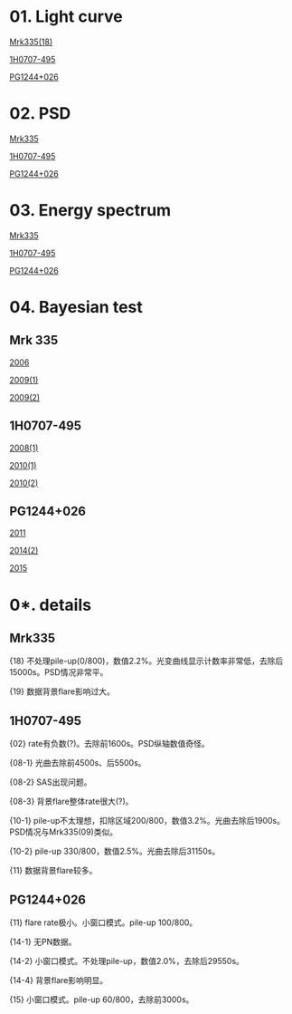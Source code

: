 # 01. Light curve

[Mrk335(18)][9]

[1H0707-495][10]

[PG1244+026][13]


# 02. PSD

[Mrk335][8]

[1H0707-495][11]

[PG1244+026][14]


# 03. Energy spectrum

[Mrk335][7]

[1H0707-495][12]

[PG1244+026][15]


# 04. Bayesian test 

## Mrk 335

[2006][1]

[2009(1)][2] 

[2009(2)][3] 


## 1H0707-495

[2008(1)][4]

[2010(1)][5]

[2010(2)][6]


## PG1244+026

[2011][18]

[2014(2)][16]

[2015][17]




# 0*. details

## Mrk335
  
  {18}   不处理pile-up(0/800)，数值2.2%。光变曲线显示计数率非常低，去除后15000s。PSD情况非常平。
  
  {19}   数据背景flare影响过大。
  

## 1H0707-495
  
  {02}      rate有负数(?)。去除前1600s。PSD纵轴数值奇怪。
  
  {08-1}  光曲去除前4500s、后5500s。
  
  {08-2}  SAS出现问题。
  
  {08-3}  背景flare整体rate很大(?)。
  
  {10-1}  pile-up不太理想，扣除区域200/800，数值3.2%。光曲去除后1900s。PSD情况与Mrk335(09)类似。
  
  {10-2}  pile-up 330/800，数值2.5%。光曲去除后31150s。
  
  {11}     数据背景flare较多。

## PG1244+026

  {11}    flare rate极小。小窗口模式。pile-up 100/800。
  
  {14-1}  无PN数据。
  
  {14-2}  小窗口模式。不处理pile-up，数值2.0%，去除后29550s。
  
  {14-4}  背景flare影响明显。
  
  {15}    小窗口模式。pile-up 60/800，去除前3000s。
  



[1]: https://github/Ylllllax/Graduation-thesis-work-2019/blob/master/Mrk335/Bayesian%20test%20iminuit%2006.ipynb
[2]: https://github/Ylllllax/Graduation-thesis-work-2019/blob/master/Mrk335/Bayesian%20test%20iminuit%20091.ipynb
[3]: https://github/Ylllllax/Graduation-thesis-work-2019/blob/master/Mrk335/Bayesian%20test%20iminuit%20092.ipynb
[4]: https://github/Ylllllax/Graduation-thesis-work-2019/blob/master/1H0707-495/Bayesian%20test%201H0707-495%2808-1%29.ipynb
[5]: https://github/Ylllllax/Graduation-thesis-work-2019/blob/master/1H0707-495/Bayesian%20test%201H0707-495%2810-1%29.ipynb
[6]: https://github/Ylllllax/Graduation-thesis-work-2019/blob/master/1H0707-495/Bayesian%20test%201H0707-495%2810-2%29.ipynb
[7]: https://github/Ylllllax/Graduation-thesis-work-2019/blob/master/Mrk335/energy%20set.ipynb
[8]: https://github/Ylllllax/Graduation-thesis-work-2019/blob/master/Mrk335/PSD%20set%20improved%20%28with%20Poisson%29.ipynb
[9]: https://github/Ylllllax/Graduation-thesis-work-2019/blob/master/Mrk335/Light%20curve%20Mrk335%2818%29.ipynb
[10]: https://github/Ylllllax/Graduation-thesis-work-2019/blob/master/1H0707-495/Light%20curve%201H0707-495.ipynb
[11]: https:///github/Ylllllax/Graduation-thesis-work-2019/blob/master/1H0707-495/PSD%201H0707-495.ipynb
[12]: https://github/Ylllllax/Graduation-thesis-work-2019/blob/master/1H0707-495/Energy%201H0707-495.ipynb
[13]: https://github.com/Ylllllax/Graduation-thesis-work-2019/blob/master/PG1244%2B026/Light%20curve%20PG1244%2B026.ipynb
[14]: https://github.com/Ylllllax/Graduation-thesis-work-2019/blob/master/PG1244%2B026/PSD%20PG1244%2B026.ipynb
[15]: https://github.com/Ylllllax/Graduation-thesis-work-2019/blob/master/PG1244%2B026/Energy%20PG1244%2B026.ipynb
[16]: https://github.com/Ylllllax/Graduation-thesis-work-2019/blob/master/PG1244%2B026/Bayesian%20test%20PG1244%2B026(14-2).ipynb
[17]: https://github.com/Ylllllax/Graduation-thesis-work-2019/blob/master/PG1244%2B026/Bayesian%20test%20PG1244%2B026(15).ipynb
[18]: https://github.com/Ylllllax/Graduation-thesis-work-2019/blob/master/PG1244%2B026/Bayesian%20test%20PG1244%2B026(11).ipynb

